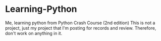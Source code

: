# Learning-Python
Me, learning python from Python Crash Course (2nd edition) 
This is not a project, just my project that I'm posting for records and review. Therefore, don't work on anything in it. 
